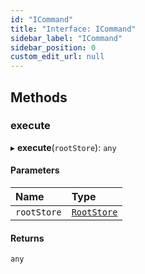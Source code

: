 ```yaml
---
id: "ICommand"
title: "Interface: ICommand"
sidebar_label: "ICommand"
sidebar_position: 0
custom_edit_url: null
---
```


## Methods

### execute

▸ **execute**(`rootStore`): `any`

#### Parameters

| Name | Type |
| :------ | :------ |
| `rootStore` | [`RootStore`](../classes/RootStore.md) |

#### Returns

`any`
